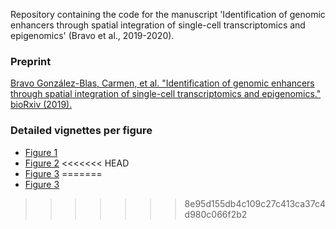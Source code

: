 Repository containing the code for the manuscript  'Identification of genomic enhancers through spatial integration of single-cell transcriptomics and epigenomics' (Bravo et al., 2019-2020).

### Preprint 

[Bravo González-Blas, Carmen, et al. "Identification of genomic enhancers through spatial integration of single-cell transcriptomics and epigenomics." bioRxiv (2019).](https://www.biorxiv.org/content/10.1101/2019.12.19.882381v1)

### Detailed vignettes per figure

- [Figure 1](https://rawcdn.githack.com/aertslab/Bravo_et_al_EyeAntennalDisc/eb2f9dcfad3433f544a5297db5504dc4501ff972/Figure_1/Figure_1.html)
- [Figure 2](https://raw.githack.com/aertslab/Bravo_et_al_EyeAntennalDisc/eb2f9dcfad3433f544a5297db5504dc4501ff972/Figure_2/Figure_2.html)
<<<<<<< HEAD
- [Figure 3](https://raw.githack.com/aertslab/Bravo_et_al_EyeAntennalDisc/103edb3c7834f59033a3baa5220d528c9f81fb47/Figure_3/Figure_3.html)
=======
- [Figure 3](https://raw.githack.com/aertslab/Bravo_et_al_EyeAntennalDisc/5b44631f8cdca56fa51dfbda6f8978409d9cfbc6/Figure_3/Figure_3.html)
>>>>>>> 8e95d155db4c109c27c413ca37c4d980c066f2b2



